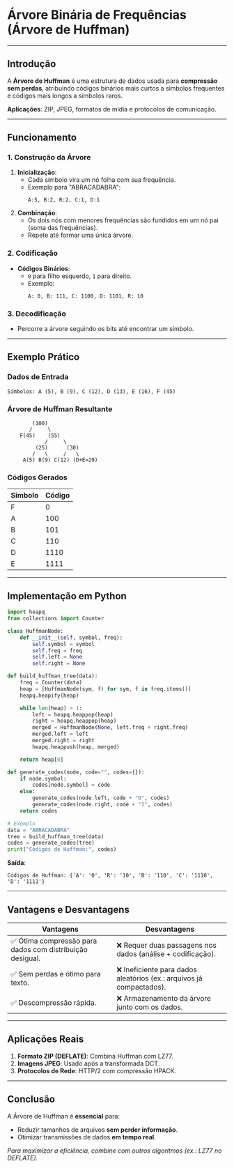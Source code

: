 # Árvore Binária de Frequências (Árvore de Huffman)

---

## Introdução

A **Árvore de Huffman** é uma estrutura de dados usada para **compressão sem perdas**, atribuindo códigos binários mais curtos a símbolos frequentes e códigos mais longos a símbolos raros.

**Aplicações**: ZIP, JPEG, formatos de mídia e protocolos de comunicação.

---

## Funcionamento

### 1. **Construção da Árvore**

1. **Inicialização**:
   - Cada símbolo vira um nó folha com sua frequência.
   - Exemplo para "ABRACADABRA":
     ```
     A:5, B:2, R:2, C:1, D:1
     ```
2. **Combinação**:
   - Os dois nós com menores frequências são fundidos em um nó pai (soma das frequências).
   - Repete até formar uma única árvore.

### 2. **Codificação**

- **Códigos Binários**:
  - `0` para filho esquerdo, `1` para direito.
  - Exemplo:
    ```
    A: 0, B: 111, C: 1100, D: 1101, R: 10
    ```

### 3. **Decodificação**

- Percorre a árvore seguindo os bits até encontrar um símbolo.

---

## Exemplo Prático

### Dados de Entrada

```
Símbolos: A (5), B (9), C (12), D (13), E (16), F (45)
```

### Árvore de Huffman Resultante

```
        (100)
       /     \
    F(45)    (55)
            /     \
         (25)      (30)
        /   \     /   \
     A(5) B(9) C(12) (D+E=29)
```

### Códigos Gerados

| Símbolo | Código |
| ------- | ------ |
| F       | 0      |
| A       | 100    |
| B       | 101    |
| C       | 110    |
| D       | 1110   |
| E       | 1111   |

---

## Implementação em Python

```python
import heapq
from collections import Counter

class HuffmanNode:
    def __init__(self, symbol, freq):
        self.symbol = symbol
        self.freq = freq
        self.left = None
        self.right = None

def build_huffman_tree(data):
    freq = Counter(data)
    heap = [HuffmanNode(sym, f) for sym, f in freq.items()]
    heapq.heapify(heap)

    while len(heap) > 1:
        left = heapq.heappop(heap)
        right = heapq.heappop(heap)
        merged = HuffmanNode(None, left.freq + right.freq)
        merged.left = left
        merged.right = right
        heapq.heappush(heap, merged)

    return heap[0]

def generate_codes(node, code="", codes={}):
    if node.symbol:
        codes[node.symbol] = code
    else:
        generate_codes(node.left, code + "0", codes)
        generate_codes(node.right, code + "1", codes)
    return codes

# Exemplo
data = "ABRACADABRA"
tree = build_huffman_tree(data)
codes = generate_codes(tree)
print("Códigos de Huffman:", codes)
```

**Saída**:

```
Códigos de Huffman: {'A': '0', 'R': '10', 'B': '110', 'C': '1110', 'D': '1111'}
```

---

## Vantagens e Desvantagens

| **Vantagens**                                             | **Desvantagens**                                                     |
| --------------------------------------------------------- | -------------------------------------------------------------------- |
| ✅ Ótima compressão para dados com distribuição desigual. | ❌ Requer duas passagens nos dados (análise + codificação).          |
| ✅ Sem perdas e ótimo para texto.                         | ❌ Ineficiente para dados aleatórios (ex.: arquivos já compactados). |
| ✅ Descompressão rápida.                                  | ❌ Armazenamento da árvore junto com os dados.                       |

---

## Aplicações Reais

1. **Formato ZIP (DEFLATE)**: Combina Huffman com LZ77.
2. **Imagens JPEG**: Usado após a transformada DCT.
3. **Protocolos de Rede**: HTTP/2 com compressão HPACK.

---

## Conclusão

A Árvore de Huffman é **essencial** para:

- Reduzir tamanhos de arquivos **sem perder informação**.
- Otimizar transmissões de dados **em tempo real**.

_Para maximizar a eficiência, combine com outros algoritmos (ex.: LZ77 no DEFLATE)._
